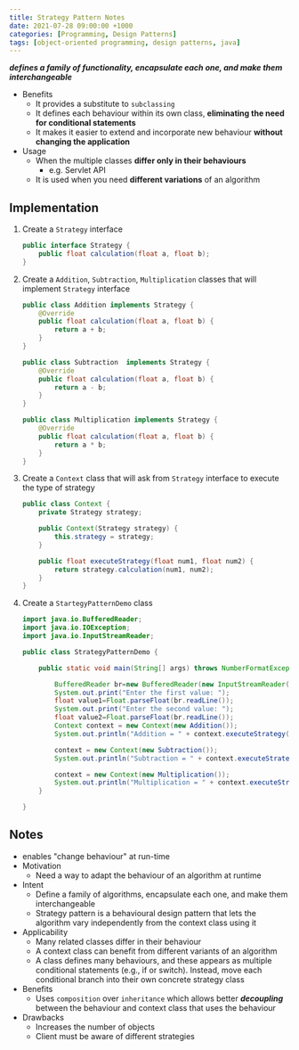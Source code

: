 ```yaml
---
title: Strategy Pattern Notes
date: 2021-07-28 09:00:00 +1000
categories: [Programming, Design Patterns]
tags: [object-oriented programming, design patterns, java]
---
```


**_defines a family of functionality, encapsulate each one, and make them interchangeable_**

- Benefits
  - It provides a substitute to `subclassing`
  - It defines each behaviour within its own class, **eliminating the need for conditional statements**
  - It makes it easier to extend and incorporate new behaviour **without changing the application**
- Usage
  - When the multiple classes **differ only in their behaviours**
    - e.g. Servlet API
  - It is used when you need **different variations** of an algorithm

## Implementation

1. Create a `Strategy` interface

   ```java
   public interface Strategy {
       public float calculation(float a, float b);
   }
   ```

2. Create a `Addition`, `Subtraction`, `Multiplication` classes that will implement `Strategy` interface

   ```java
   public class Addition implements Strategy {
       @Override
       public float calculation(float a, float b) {
           return a + b;
       }
   }
   ```

   ```java
   public class Subtraction  implements Strategy {
       @Override
       public float calculation(float a, float b) {
           return a - b;
       }
   }
   ```

   ```java
   public class Multiplication implements Strategy {
       @Override
       public float calculation(float a, float b) {
           return a * b;
       }
   }
   ```

3. Create a `Context` class that will ask from `Strategy` interface to execute the type of strategy

   ```java
   public class Context {
       private Strategy strategy;

       public Context(Strategy strategy) {
           this.strategy = strategy;
       }

       public float executeStrategy(float num1, float num2) {
           return strategy.calculation(num1, num2);
       }
   }
   ```

4. Create a `StartegyPatternDemo` class

   ```java
   import java.io.BufferedReader;
   import java.io.IOException;
   import java.io.InputStreamReader;

   public class StrategyPatternDemo {

       public static void main(String[] args) throws NumberFormatException, IOException {

           BufferedReader br=new BufferedReader(new InputStreamReader(System.in));
           System.out.print("Enter the first value: ");
           float value1=Float.parseFloat(br.readLine());
           System.out.print("Enter the second value: ");
           float value2=Float.parseFloat(br.readLine());
           Context context = new Context(new Addition());
           System.out.println("Addition = " + context.executeStrategy(value1, value2));

           context = new Context(new Subtraction());
           System.out.println("Subtraction = " + context.executeStrategy(value1, value2));

           context = new Context(new Multiplication());
           System.out.println("Multiplication = " + context.executeStrategy(value1, value2));
       }

   }
   ```

## Notes

- enables "change behaviour" at run-time
- Motivation
  - Need a way to adapt the behaviour of an algorithm at runtime
- Intent
  - Define a family of algorithms, encapsulate each one, and make them interchangeable
  - Strategy pattern is a behavioural design pattern that lets the algorithm vary independently from the context class using it
- Applicability
  - Many related classes differ in their behaviour
  - A context class can benefit from different variants of an algorithm
  - A class defines many behaviours, and these appears as multiple conditional statements (e.g., if or switch). Instead, move each conditional branch into their own concrete strategy class
- Benefits
  - Uses `composition` over `inheritance` which allows better **_decoupling_** between the behaviour and context class that uses the behaviour
- Drawbacks
  - Increases the number of objects
  - Client must be aware of different strategies

